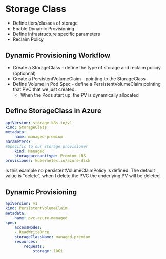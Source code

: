 # Storage Class

* Define tiers/classes of storage
* Enable Dynamic Provisioning
* Define infrastructure specific parameters
* Reclaim Policy

## Dynamic Provisioning Workflow

* Create a StorageClass - define the type of storage and reclaim policiy (optionnal)
* Create a PersistentVolumeClaim - pointing to the StorageClass
* Define Volume in Pod Spec - define a PersistentVolumeClaim pointing that PVC that we just created.
  * When the Pods start up, the PV is dynamically allocated

## Define StorageClass in Azure

```yaml
apiVersion: storage.k8s.io/v1
kind: StorageClass
metadata:
    name: managed-premium
parameters:
#Specific to our storage provisioner
    kind: Managed
    storageaccounttype: Premium_LRS
provisioner: kubernetes.io/azure-disk
```
Is this example no persistentVolumeClaimPolicy is defined. The default value is "delete", when I delete the PVC the underlying PV will be deleted.

## Dynamic Provisioning
```yaml
apiVersion: v1
kind: PersistentVolumeClaim
metadata:
    name: pvc-azure-managed
spec:
    accessModes:
    - ReadWriteOnce
    storageClassName: managed-premium
    resources:
        requests:
            storage: 10Gi
```
